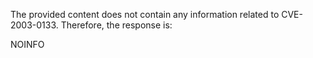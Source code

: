 The provided content does not contain any information related to CVE-2003-0133. Therefore, the response is:

NOINFO